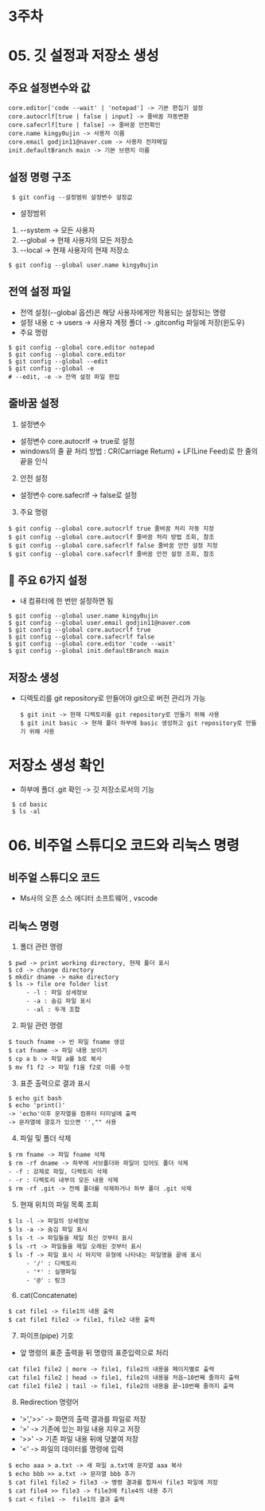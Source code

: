 
# 3주차
# 05. 깃 설정과 저장소 생성

## 주요 설정변수와 값
```
core.editor['code --wait' | 'notepad'] -> 기본 편집기 설정
core.autocrlf[true | false | input] -> 줄바꿈 자동변환
core.safecrlf[ture | false] -> 줄바꿈 안전확인
core.name kingy0ujin -> 사용자 이름
core.email godjin11@naver.com -> 사용자 전자메일
init.defaultBranch main -> 기본 브랜치 이름
```

## 설정 명령 구조

     $ git config --설정범위 설정변수 설정값

- 설정범위
1. --system -> 모든 사용자
2. --global -> 현재 사용자의 모든 저장소
3. --local -> 현재 사용자의 현재 저장소
```
$ git config --global user.name kingy0ujin
```  

## 전역 설정 파일
- 전역 설정(--global 옵션)은 해당 사용자에게만 적용되는 설정되는 명령
- 설정 내용 c -> users -> 사용자 계정 폴더 -> .gitconfig 파일에 저장(윈도우)
- 주요 명령
  
```
$ git config --global core.editor notepad
$ git config --global core.editor
$ git config --global --edit
$ git config --global -e
# --edit, -e -> 전역 설정 파일 편집
```

## 줄바꿈 설정
1. 설정변수
  - 설정변수 core.autocrlf -> true로 설정
  - windows의 줄 끝 처리 방법 : CR(Carriage Return) + LF(Line Feed)로 한 줄의 끝을 인식
2. 안전 설정
  - 설정변수 core.safecrlf -> false로 설정
3. 주요 명령

```
$ git config --global core.autocrlf true 줄바꿈 처리 자동 지정
$ git config --global core.autocrlf 줄바꿈 처리 방법 조회, 참조
$ git config --global core.safecrlf false 줄바꿈 안전 설정 지정
$ git config --global core.safecrlf 줄바꿈 안전 설정 조회, 참조
```

## :pushpin: 주요 6가지 설정 
- 내 컴퓨터에 한 번만 설정하면 됨

```
$ git config --global user.name kingy0ujin
$ git config --global user.email godjin11@naver.com
$ git config --global core.autocrlf true
$ git config --global core.safecrlf false
$ git config --global core.editor 'code --wait'
$ git config --global init.defaultBranch main
```
## 저장소 생성
- 디렉토리를 git repository로 만들어야 git으로 버전 관리가 가능
  
  ```
  $ git init -> 현재 디렉토리를 git repository로 만들기 위해 사용
  $ git init basic -> 현재 폴더 하부에 basic 생성하고 git repository로 만들기 위해 사용
  ```

# 저장소 생성 확인
- 하부에 폴더 .git 확인 -> 깃 저장소로서의 기능
  
```
 $ cd basic
 $ ls -al
```

# 06. 비주얼 스튜디오 코드와 리눅스 명령

## 비주얼 스튜디오 코드
- Ms사의 오픈 소스 에디터 소프트웨어 ,  vscode

## 리눅스 명령

1. 폴더 관련 명령
```
$ pwd -> print working directory, 현재 폴더 표시
$ cd -> change directory 
$ mkdir dname -> make directory
$ ls -> file ore folder list
     - -l : 파일 상세정보
     - -a : 숨김 파일 표시
     - -al : 두개 조합
```

2. 파일 관련 명령

```
$ touch fname -> 빈 파일 fname 생성
$ cat fname -> 파일 내용 보이기
$ cp a b -> 파일 a를 b로 복사
$ mv f1 f2 -> 파일 f1을 f2로 이름 수정
```

3. 표준 출력으로 결과 표시

```
$ echo git bash 
$ echo 'print()'
-> 'echo'이후 문자열을 컴퓨터 터미널에 출력
-> 문자열에 괄호가 있으면 '',"" 사용
```
4. 파일 및 폴더 삭제

```
$ rm fname -> 파일 fname 삭제
$ rm -rf dname -> 하부에 서브폴더와 파일이 있어도 폴더 삭제
- -f : 강제로 파일, 디렉토리 삭제
- -r : 디렉토리 내부의 모든 내용 삭제
$ rm -rf .git -> 전체 폴더를 삭제하거나 하부 폴더 .git 삭제
```

5. 현재 위치의 파일 목록 조회

```
$ ls -l -> 파일의 상세정보
$ ls -a -> 숨김 파일 표시
$ ls -t -> 파일들을 제일 최신 것부터 표시
$ ls -rt -> 파일들을 제일 오래된 것부터 표시
$ ls -f -> 파일 표시 시 마지막 유형에 나타내는 파일명을 끝에 표시
     - '/' : 디렉토리
     - '*' : 실행파일
     - '@' : 링크
```
6. cat(Concatenate)

```
$ cat file1 -> file1의 내용 출력
$ cat file1 file2 -> file1, file2 내용 출력
```

7. 파이프(pipe) 기호
- 앞 명령의 표준 출력을 뒤 명령의 표준입력으로 처리
```
cat file1 file2 | more -> file1, file2의 내용을 페이지별로 출력
cat file1 file2 | head -> file1, file2의 내용을 처음~10번째 줄까지 출력
cat file1 file2 | tail -> file1, file2의 내용을 끝~10번째 줄까지 출력
```

8. Redirection 명령어
   
- '>','>>' -> 화면의 출력 결과를 파일로 저장
- '>' -> 기존에 있는 파일 내용 지우고 저장
- '>>' -> 기존 파일 내용 뒤에 덧붙여 저장
- '<' -> 파일의 데이터를 명령에 입력

```
$ echo aaa > a.txt -> 새 파일 a.txt에 문자열 aaa 복사
$ echo bbb >> a.txt -> 문자열 bbb 추가
$ cat file1 file2 > file3 -> 명령 결과를 합쳐서 file3 파일에 저장
$ cat file4 >> file3 -> file3에 file4의 내용 추기
$ cat < file1 ->  file1의 결과 출력
```
